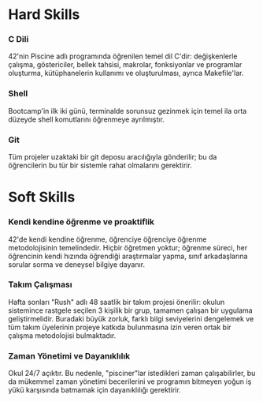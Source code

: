 # Hard Skills

### C Dili
42'nin Piscine adlı programında öğrenilen temel dil C'dir: değişkenlerle çalışma, göstericiler, bellek tahsisi, makrolar, fonksiyonlar ve programlar oluşturma, kütüphanelerin kullanımı ve oluşturulması, ayrıca Makefile'lar.

### Shell
Bootcamp'in ilk iki günü, terminalde sorunsuz gezinmek için temel ila orta düzeyde shell komutlarını öğrenmeye ayrılmıştır.

### Git
Tüm projeler uzaktaki bir git deposu aracılığıyla gönderilir; bu da öğrencilerin bu tür bir sistemle rahat olmalarını gerektirir.

# Soft Skills

### Kendi kendine öğrenme ve proaktiflik
42'de kendi kendine öğrenme, öğrenciye öğrenciye öğrenme metodolojisinin temelindedir. Hiçbir öğretmen yoktur; öğrenme süreci, her öğrencinin kendi hızında öğrendiği araştırmalar yapma, sınıf arkadaşlarına sorular sorma ve deneysel bilgiye dayanır.

### Takım Çalışması
Hafta sonları "Rush" adlı 48 saatlik bir takım projesi önerilir: okulun sistemince rastgele seçilen 3 kişilik bir grup, tamamen çalışan bir uygulama geliştirmelidir. Buradaki büyük zorluk, farklı bilgi seviyelerini dengelemek ve tüm takım üyelerinin projeye katkıda bulunmasına izin veren ortak bir çalışma metodolojisi bulmaktadır.

### Zaman Yönetimi ve Dayanıklılık
Okul 24/7 açıktır. Bu nedenle, "pisciner"lar istedikleri zaman çalışabilirler, bu da mükemmel zaman yönetimi becerilerini ve programın bitmeyen yoğun iş yükü karşısında batmamak için dayanıklılığı gerektirir.
